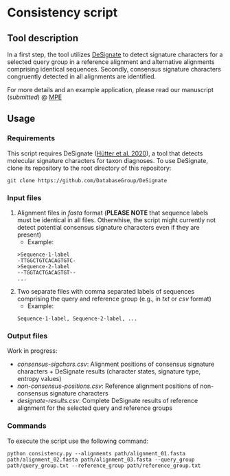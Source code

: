 # Consistency script 
## Tool description
In a first step, the tool utilizes [DeSignate](https://bmcbioinformatics.biomedcentral.com/articles/10.1186/s12859-020-3498-6) to detect signature characters for a selected query group in a reference alignment and alternative alignments comprising identical sequences. Secondly, consensus signature characters congruently detected in all alignments are identified.

For more details and an example application, please read our manuscript (*submitted*) @ [MPE](https://www.journals.elsevier.com/molecular-phylogenetics-and-evolution) 

## Usage
### Requirements
This script requires DeSignate ([Hütter et al. 2020](https://bmcbioinformatics.biomedcentral.com/articles/10.1186/s12859-020-3498-6)), a tool that detects molecular signature characters for taxon diagnoses. To use DeSignate, clone its repository to the root directory of this repository:
```
git clone https://github.com/DatabaseGroup/DeSignate
```
### Input files
1. Alignment files in *fasta* format (**PLEASE NOTE** that sequence labels must be identical in all files. Otherwhise, the script might currently not detect potential consensus signature characters even if they are present)
   - Example:
   ```
   >Sequence-1-label
   -TTGGCTGTCACAGTGTC-
   >Sequence-2-label
   --TGGTACTGACAGTGT--
   ...
   ```
2. Two separate files with comma separated labels of sequences comprising the query and reference group (e.g., in *txt* or *csv* format)
   - Example:
   ```
   Sequence-1-label, Sequence-2-label, ...
   ```
### Output files
Work in progress:
- *consensus-sigchars.csv*: Alignment positions of consensus signature characters + DeSignate results (character states, signature type, entropy values)  
- *non-consensus-positions.csv*: Reference alignment positions of non-consensus signature characters
- *designate-results.csv*: Complete DeSignate results of reference alignment for the selected query and reference groups 

### Commands
To execute the script use the following command:
```
python consistency.py --alignments path/alignment_01.fasta path/alignment_02.fasta path/alignment_03.fasta --query_group path/query_group.txt --reference_group path/reference_group.txt
```
